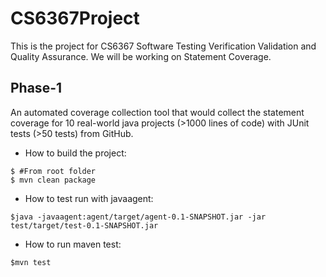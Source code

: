 # CS6367Project
This is the project for CS6367 Software Testing Verification Validation and Quality Assurance.
We will be working on Statement Coverage.


## Phase-1
An automated coverage collection tool that would collect the statement coverage for 10 real-world java projects (>1000 lines of code) with JUnit tests (>50 tests) from GitHub.

- How to build the project:
```
$ #From root folder
$ mvn clean package
```
- How to test run with javaagent:
```
$java -javaagent:agent/target/agent-0.1-SNAPSHOT.jar -jar test/target/test-0.1-SNAPSHOT.jar
```
- How to run maven test:
```
$mvn test
```

